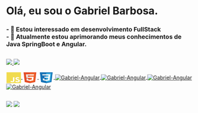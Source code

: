 
  <h1>Olá, eu sou o Gabriel Barbosa.</h1>


<h3>- 🔭 Estou interessado em desenvolvimento FullStack<br>
- 🌱 Atualmente estou aprimorando meus conhecimentos de Java SpringBoot e Angular.</h3>


##

<div>
  <a href="https://github.com/G4brielBarbosa">
<img height="180em" src=https://github-readme-stats.vercel.app/api?username=anuraghazra/>
  <img height="180em" src="https://github-readme-stats.vercel.app/api/top-langs/?username=G4brielBarbosa&layout=compact&langs_count=7&theme=dark"/>
</div>
  
 <div style="display: inline_block"><br>
  <img align="center" alt="Gabriel-Js" height="30" width="40" src="https://raw.githubusercontent.com/devicons/devicon/master/icons/javascript/javascript-plain.svg">
  <img align="center" alt="Gabriel-HTML" height="30" width="40" src="https://raw.githubusercontent.com/devicons/devicon/master/icons/html5/html5-original.svg">
  <img align="center" alt="Gabriel-CSS" height="30" width="40" src="https://raw.githubusercontent.com/devicons/devicon/master/icons/css3/css3-original.svg">
  <img align="center" alt="Gabriel-Angular" height="30" width="40" src="https://user-images.githubusercontent.com/98058431/210595521-594df7f2-8b48-4b98-b775-c39ca1c2b2c1.svg">
  <img align="center" alt="Gabriel-Angular" height="30" width="40" src="https://user-images.githubusercontent.com/98058431/210595745-eb94d8ff-9c4e-49cb-9bb8-9b5a801f1178.svg">
  <img align="center" alt="Gabriel-Angular" height="30" width="40" src="https://user-images.githubusercontent.com/98058431/210595912-e42b76c7-73da-47de-aced-2ef099f0785f.svg">
   <img align="center" alt="Gabriel-Angular" height="30" width="40" src="https://user-images.githubusercontent.com/98058431/210596217-9664cd89-16c3-410d-b7a2-81b327f1a4a4.svg">




</div>
  
##
 
<div > 
  <a href = "mailto:gabrielba@outlook.com.br"><img src="https://img.shields.io/badge/Microsoft_Outlook-0078D4?style=for-the-badge&logo=microsoft-outlook&logoColor=white target="_blank"></a>
  <a href="https://www.linkedin.com/in/gabrielba10/" target="_blank"><img src="https://img.shields.io/badge/-LinkedIn-%230077B5?style=for-the-badge&logo=linkedin&logoColor=white" target="_blank"></a> 
    
